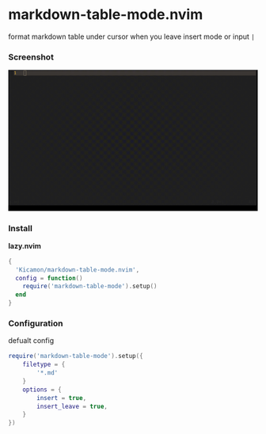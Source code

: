 # markdown-table-mode.nvim
format markdown table under cursor when you leave insert mode or input `|`

### Screenshot
![Screenshot](./Screenshot.gif)

### Install
**lazy.nvim**

```lua
{
  'Kicamon/markdown-table-mode.nvim',
  config = function()
    require('markdown-table-mode').setup()
  end
}
```

### Configuration
defualt config
```lua
require('markdown-table-mode').setup({
    filetype = {
        '*.md'
    }
    options = {
        insert = true,
        insert_leave = true,
    }
})
```
